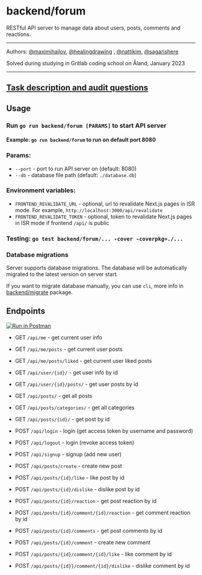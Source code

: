 # backend/forum

RESTful API server to manage data about users, posts, comments and reactions.

---

Authors: [@maximihajlov](https://github.com/maximihajlov), [@healingdrawing](https://github.com/healingdrawing)
, [@nattikim](https://github.com/nattikim), [@sagarishere](https://github.com/sagarishere)

Solved during studying in Gritlab coding school on Åland, January 2023

---

## [Task description and audit questions](https://github.com/01-edu/public/tree/master/subjects/forum)

## Usage

### Run `go run backend/forum [PARAMS]` to start API server

#### Example: `go run backend/forum` to run on default port 8080

### Params:

- `--port` - port to run API server on (default: 8080)
- `--db` - database file path (default: `./database.db`)

### Environment variables:

- `FRONTEND_REVALIDATE_URL` - optional, url to revalidate Next.js pages in ISR mode. For
  example, `http://localhost:3000/api/revalidate`
- `FRONTEND_REVALIDATE_TOKEN` - optional, token to revalidate Next.js pages in ISR mode if frontend `/api/` is public

### Testing: `go test backend/forum/... -cover -coverpkg=./...`

### Database migrations

Server supports database migrations. The database will be automatically migrated to the latest version on server start.

If you want to migrate database manually, you can use `cli`, more info
in [backend/migrate](../migrate/README.md) package.

## Endpoints

[![Run in Postman](https://run.pstmn.io/button.svg)](https://app.getpostman.com/run-collection/16966820-56131bec-397d-4e40-ad9c-ce1e9b6ec575?action=collection%2Ffork&source=rip_markdown&collection-url=entityId%3D16966820-56131bec-397d-4e40-ad9c-ce1e9b6ec575%26entityType%3Dcollection%26workspaceId%3D8e6f6f99-c3c2-4738-b609-a958ed3a626a#?env%5BDEV%5D=W3sia2V5IjoiSE9TVCIsInZhbHVlIjoiaHR0cDovL2xvY2FsaG9zdDo4MDgwIiwiZW5hYmxlZCI6dHJ1ZSwidHlwZSI6ImRlZmF1bHQifV0=)

- GET `/api/me` - get current user info
- GET `/api/me/posts` - get current user posts
- GET `/api/me/posts/liked` - get current user liked posts
- GET `/api/user/{id}/` - get user info by id
- GET `/api/user/{id}/posts/` - get user posts by id
- GET `/api/posts/` - get all posts
- GET `/api/posts/categories/` - get all categories
- GET `/api/posts/{id}/` - get post by id

- POST `/api/login` - login (get access token by username and password)
- POST `/api/logout` - login (revoke access token)
- POST `/api/signup` - signup (add new user)

- POST `/api/posts/create` - create new post
- POST `/api/posts/{id}/like` - like post by id
- POST `/api/posts/{id}/dislike` - dislike post by id
- POST `/api/posts/{id}/reaction` - get post reaction by id
- POST `/api/posts/{id}/comment/{id}/reaction` - get comment reaction by id
- POST `/api/posts/{id}/comments` - get post comments by id
- POST `/api/posts/{id}/comment` - create new comment
- POST `/api/posts/{id}/comment/{id}/like` - like comment by id
- POST `/api/posts/{id}}/comment/{id}/dislike` - dislike comment by id

[//]: # "TODO: add request body examples"
